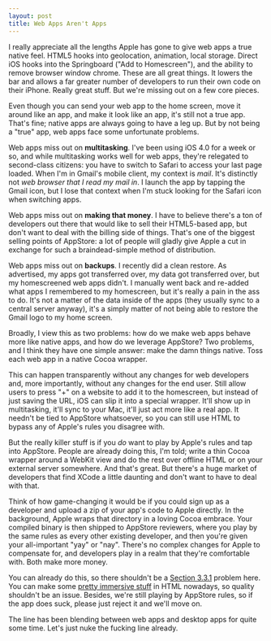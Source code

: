 ```yaml
---
layout: post
title: Web Apps Aren't Apps
---
```

I really appreciate all the lengths Apple has gone to give web apps a true native feel. HTML5 hooks into geolocation, animation, local storage. Direct iOS hooks into the Springboard ("Add to Homescreen"), and the ability to remove browser window chrome. These are all great things. It lowers the bar and allows a far greater number of developers to run their own code on their iPhone. Really great stuff. But we're missing out on a few core pieces.

Even though you can send your web app to the home screen, move it around like an app, and make it look like an app, it's still not a true app. That's fine; native apps are always going to have a leg up. But by not being a "true" app, web apps face some unfortunate problems.

Web apps miss out on **multitasking**. I've been using iOS 4.0 for a week or so, and while multitasking works well for web apps, they're relegated to second-class citizens: you have to switch to Safari to access your last page loaded. When I'm in Gmail's mobile client, my context is *mail*. It's distinctly not *web browser that I read my mail in*. I launch the app by tapping the Gmail icon, but I lose that context when I'm stuck looking for the Safari icon when switching apps.

Web apps miss out on **making that money**. I have to believe there's a ton of developers out there that would like to sell their HTML5-based app, but don't want to deal with the billing side of things. That's one of the biggest selling points of AppStore: a lot of people will gladly give Apple a cut in exchange for such a braindead-simple method of distribution.

Web apps miss out on **backups**. I recently did a clean restore. As advertised, my apps got transferred over, my data got transferred over, but my homescreened web apps didn't. I manually went back and re-added what apps I remembered to my homescreen, but it's really a pain in the ass to do. It's not a matter of the data inside of the apps (they usually sync to a central server anyway), it's a simply matter of not being able to restore the Gmail logo to my home screen.

Broadly, I view this as two problems: how do we make web apps behave more like native apps, and how do we leverage AppStore? Two problems, and I think they have one simple answer: make the damn things native. Toss each web app in a native Cocoa wrapper.

This can happen transparently without any changes for web developers and, more importantly, without any changes for the end user. Still allow users to press "+" on a website to add it to the homescreen, but instead of just saving the URL, iOS can slip it into a special wrapper. It'll show up in multitasking, it'll sync to your Mac, it'll just act more like a real app. It needn't be tied to AppStore whatsoever, so you can still use HTML to bypass any of Apple's rules you disagree with.

But the really killer stuff is if you *do* want to play by Apple's rules and tap into AppStore. People are already doing this, I'm told; write a thin Cocoa wrapper around a WebKit view and do the rest over offline HTML or on your external server somewhere. And that's great. But there's a huge market of developers that find XCode a little daunting and don't want to have to deal with that.

Think of how game-changing it would be if you could sign up as a developer and upload a zip of your app's code to Apple directly. In the background, Apple wraps that directory in a loving Cocoa embrace. Your compiled binary is then shipped to AppStore reviewers, where you play by the same rules as every other existing developer, and then you're given your all-important "yay" or "nay". There's no complex changes for Apple to compensate for, and developers play in a realm that they're comfortable with. Both make more money.

You can already do this, so there shouldn't be a [Section 3.3.1](http://daringfireball.net/2010/04/iphone_agreement_bans_flash_compiler) problem here. You can make some [pretty immersive stuff](http://githubissues.heroku.com/) in HTML nowadays, so quality shouldn't be an issue. Besides, we're still playing by AppStore rules, so if the app does suck, please just reject it and we'll move on.

The line has been blending between web apps and desktop apps for quite some time. Let's just nuke the fucking line already.